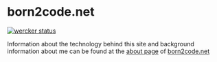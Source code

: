 born2code.net
=============

[![wercker status](https://app.wercker.com/status/c38587366b136b180eb7108c9c250cdc/m)](https://app.wercker.com/project/bykey/c38587366b136b180eb7108c9c250cdc)

Information about the technology behind this site and background information about me can be found at the [about page](http://born2code.net/about/) of [born2code.net](http://born2code.net)
